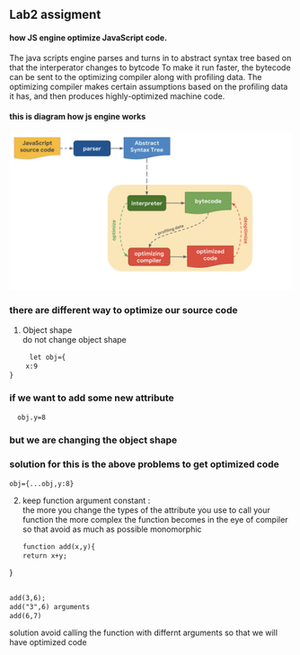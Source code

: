 ## Lab2 assigment 
####  how JS engine optimize JavaScript code.
The java scripts engine parses and turns in to abstract syntax tree based on that the interperator changes to bytcode 
To make it run faster, the bytecode can be sent to the optimizing compiler along with profiling data. The optimizing compiler makes certain assumptions based on the profiling data it has, and then produces highly-optimized machine code.
#### this is diagram how js engine works 
 ![js engine](./image/jsengine.png)
 ### there are different way to optimize our source code
 1. Object shape <br>
      do not change object shape 
```
     let obj={
    x:9
}
```
 ### if we want to add some new attribute

```
  obj.y=8
```

### but we are changing the object shape 
### solution for this is the above problems to get optimized code 

```
obj={...obj,y:8}

```
2. keep function argument constant :  
    the more you change the types of the attribute you use to call your function the more complex the function becomes in the eye of compiler so that avoid as much as possible monomorphic
    ```
   function add(x,y){
    return x+y;
}
```
```
```
add(3,6);
add("3",6) arguments 
add(6,7)
```
solution 
avoid calling the function with  differnt arguments so that we will have optimized code


    
